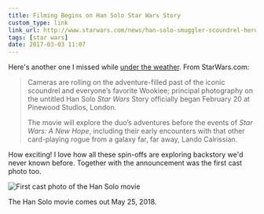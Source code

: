 ```yaml
---
title: Filming Begins on Han Solo Star Wars Story
custom_type: link
link_url: http://www.starwars.com/news/han-solo-smuggler-scoundrel-hero-new-star-wars-story-begins
tags: [star wars]
date: 2017-03-03 11:07
---
```

Here's another one I missed while [under the weather](https://theboldreport.net/2017/02/under-the-weather/). From StarWars.com:

> Cameras are rolling on the adventure-filled past of the iconic scoundrel and everyone’s favorite Wookiee; principal photography on the untitled Han Solo *Star Wars* Story officially began February 20 at Pinewood Studios, London.
>
> The movie will explore the duo’s adventures before the events of *Star Wars: A New Hope*, including their early encounters with that other card-playing rogue from a galaxy far, far away, Lando Calrissian.

How exciting! I love how all these spin-offs are exploring backstory we'd never known before. Together with the announcement was the first cast photo too.

![First cast photo of the Han Solo movie](https://a.dilcdn.com/bl/wp-content/uploads/sites/6/2017/02/han-solo-cast-photo.jpg)

The Han Solo movie comes out May 25, 2018.
